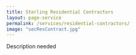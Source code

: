 ```yaml
---
title: Sterling Residential Contractors
layout: page-service
permalink: /services/residential-contractors/
image: "secResContract.jpg"
---
```


Description needed
